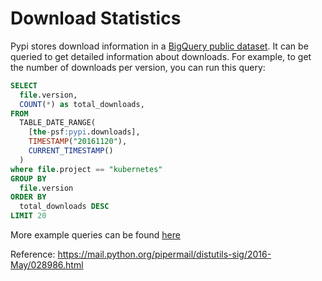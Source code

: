 # Download Statistics

Pypi stores download information in a [BigQuery public dataset](https://bigquery.cloud.google.com/dataset/the-psf:pypi). It can be queried to get detailed information about downloads. For example, to get the number of downloads per version, you can run this query:

```sql
SELECT
  file.version,
  COUNT(*) as total_downloads,
FROM
  TABLE_DATE_RANGE(
    [the-psf:pypi.downloads],
    TIMESTAMP("20161120"),
    CURRENT_TIMESTAMP()
  )
where file.project == "kubernetes"
GROUP BY
  file.version
ORDER BY
  total_downloads DESC
LIMIT 20
```

More example queries can be found [here](https://gist.github.com/alex/4f100a9592b05e9b4d63)

Reference: https://mail.python.org/pipermail/distutils-sig/2016-May/028986.html
